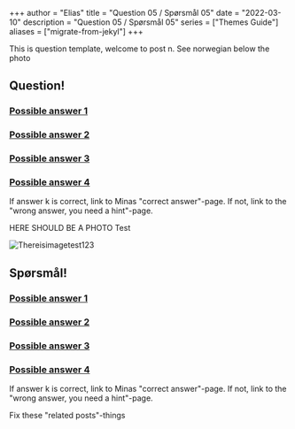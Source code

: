 +++
author = "Elias"
title = "Question 05 / Spørsmål 05"
date = "2022-03-10"
description = "Question 05 / Spørsmål 05"
series = ["Themes Guide"]
aliases = ["migrate-from-jekyl"]
+++

This is question template, welcome to post n. See norwegian below the photo



## Question!


### [Possible answer 1](alternative1)
### [Possible answer 2](alternative2)
### [Possible answer 3](alternative3)
### [Possible answer 4](alternative4)

If answer k is correct, link to Minas "correct answer"-page. If not, link to the "wrong answer, you need a hint"-page.

HERE SHOULD BE A PHOTO
Test

![Thereisimagetest123](/img/arboretum.jpg)


## Spørsmål!


### [Possible answer 1](alternative1)
### [Possible answer 2](alternative2)
### [Possible answer 3](alternative3)
### [Possible answer 4](alternative4)

If answer k is correct, link to Minas "correct answer"-page. If not, link to the "wrong answer, you need a hint"-page.

Fix these "related posts"-things